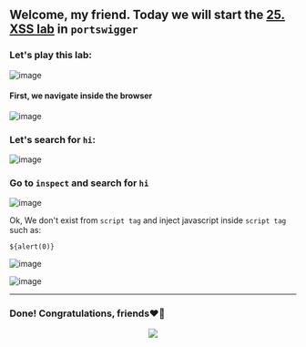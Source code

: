 ## Welcome, my friend. Today we will start the [25. XSS lab](https://portswigger.net/web-security/cross-site-scripting/contexts/lab-javascript-template-literal-angle-brackets-single-double-quotes-backslash-backticks-escaped) in ```portswigger```
### Let's play this lab:

![image](https://github.com/user-attachments/assets/c05a00cd-a6f8-4a3e-a0c5-b1048af7292c)

#### First, we navigate inside the browser

![image](https://github.com/user-attachments/assets/5fbd134a-217e-4bd4-a251-c59d07163775)

### Let's search for ```hi```:

![image](https://github.com/user-attachments/assets/d003b65c-6acf-470a-b577-baf1b53a47b5)


### Go to ```inspect``` and search for ```hi```

![image](https://github.com/user-attachments/assets/f3b388f2-6b43-4399-a29a-6ebefdfc2b62)

Ok, We don't exist from ```script tag``` and inject javascript inside ```script tag``` such as:

```
${alert(0)}
```

![image](https://github.com/user-attachments/assets/a18e24e3-9dec-41a4-9116-0b302196af83)




![image](https://github.com/user-attachments/assets/e5907491-fe3e-4baf-83d0-58ccd2e3d0db)


-------

### Done! Congratulations, friends❤️‍🔥


<p align="center">
<img src="https://github.com/user-attachments/assets/15a03813-a959-4628-9018-708548137ba0" >
</p>

